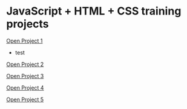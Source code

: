 # JavaScript + HTML + CSS training projects

<a href="https://luangf.github.io/Javascript-HTML-CSS/projeto1/" target="_blank">Open Project 1</a>

* test

<a href="https://luangf.github.io/Javascript-HTML-CSS/projeto2/" target="_blank">Open Project 2</a>

<a href="https://luangf.github.io/Javascript-HTML-CSS/projeto3/" target="_blank">Open Project 3</a>

<a href="https://luangf.github.io/Javascript-HTML-CSS/projeto4/" target="_blank">Open Project 4</a>

<a href="https://luangf.github.io/Javascript-HTML-CSS/projeto5/" target="_blank">Open Project 5</a>
